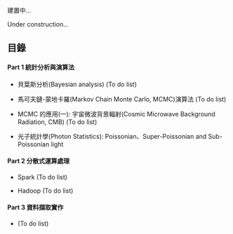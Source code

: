 建置中...

Under construction...

## 目錄
#### Part 1 統計分析與演算法
- 貝葉斯分析(Bayesian analysis) (To do list)

- 馬可夫鏈-蒙地卡羅(Markov Chain Monte Carlo, MCMC)演算法 (To do list)

- MCMC 的應用(一): 宇宙微波背景輻射(Cosmic Microwave Background Radiation, CMB) (To do list)

- 光子統計學(Photon Statistics): Poissonian、Super-Poissonian and Sub-Poissonian light

#### Part 2 分散式運算處理
- Spark (To do list)

- Hadoop (To do list)

#### Part 3 資料擷取實作
- (To do list)
